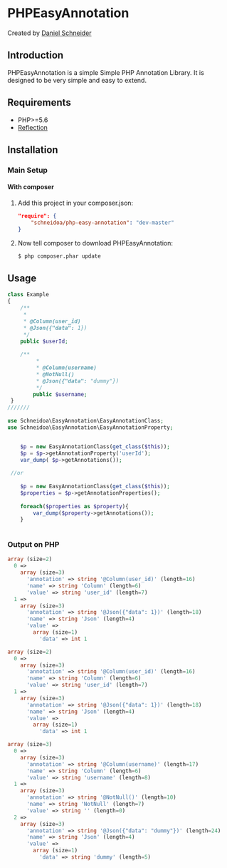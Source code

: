 PHPEasyAnnotation
=========================

Created by [Daniel Schneider](https://github.com/Schneidoa)

Introduction
------------

PHPEasyAnnotation is a simple Simple PHP Annotation Library.  It is designed to be very
simple and easy to extend.


Requirements
------------
* PHP>=5.6 
* [Reflection](http://php.net/manual/de/book.reflection.php)


Installation
------------

### Main Setup

#### With composer

1. Add this project in your composer.json:

    ```json
    "require": {
        "schneidoa/php-easy-annotation": "dev-master"
    }
    ```

2. Now tell composer to download PHPEasyAnnotation:

    ```bash
    $ php composer.phar update
    ```

## Usage

```php
class Example 
{
    /**
     *
     * @Column(user_id)
     * @Json({"data": 1})
     */
    public $userId;
    
    /**
         *
         * @Column(username)
         * @NotNull()
         * @Json({"data": "dummy"})
         */
        public $username;
 }
///////
 
use Schneidoa\EasyAnnotation\EasyAnnotationClass;
use Schneidoa\EasyAnnotation\EasyAnnotationProperty;


    $p = new EasyAnnotationClass(get_class($this));
    $p = $p->getAnnotationProperty('userId');
    var_dump( $p->getAnnotations());
    
 //or
 
    $p = new EasyAnnotationClass(get_class($this));
    $properties = $p->getAnnotationProperties();
    
    foreach($properties as $property){
        var_dump($property->getAnnotations());
    }
    

```


### Output on PHP

```php
array (size=2)
  0 => 
    array (size=3)
      'annotation' => string '@Column(user_id)' (length=16)
      'name' => string 'Column' (length=6)
      'value' => string 'user_id' (length=7)
  1 => 
    array (size=3)
      'annotation' => string '@Json({"data": 1})' (length=18)
      'name' => string 'Json' (length=4)
      'value' => 
        array (size=1)
          'data' => int 1
```       


```php
array (size=2)
  0 => 
    array (size=3)
      'annotation' => string '@Column(user_id)' (length=16)
      'name' => string 'Column' (length=6)
      'value' => string 'user_id' (length=7)
  1 => 
    array (size=3)
      'annotation' => string '@Json({"data": 1})' (length=18)
      'name' => string 'Json' (length=4)
      'value' => 
        array (size=1)
          'data' => int 1

array (size=3)
  0 => 
    array (size=3)
      'annotation' => string '@Column(username)' (length=17)
      'name' => string 'Column' (length=6)
      'value' => string 'username' (length=8)
  1 => 
    array (size=3)
      'annotation' => string '@NotNull()' (length=10)
      'name' => string 'NotNull' (length=7)
      'value' => string '' (length=0)
  2 => 
    array (size=3)
      'annotation' => string '@Json({"data": "dummy"})' (length=24)
      'name' => string 'Json' (length=4)
      'value' => 
        array (size=1)
          'data' => string 'dummy' (length=5) 
```